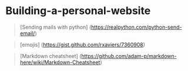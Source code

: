 # Building-a-personal-website

> [Sending mails with python] (https://realpython.com/python-send-email/)

> [emojis] (https://gist.github.com/rxaviers/7360908)

> [Markdown cheatsheet] (https://github.com/adam-p/markdown-here/wiki/Markdown-Cheatsheet)
